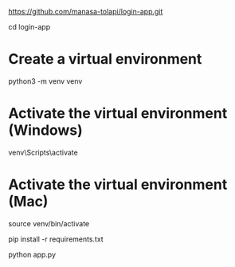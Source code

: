 https://github.com/manasa-tolapi/login-app.git

cd login-app

# Create a virtual environment
python3 -m venv venv

# Activate the virtual environment (Windows)
venv\Scripts\activate

# Activate the virtual environment (Mac)
source venv/bin/activate

pip install -r requirements.txt

python app.py
